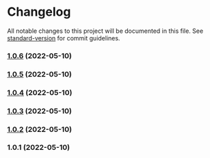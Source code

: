 # Changelog

All notable changes to this project will be documented in this file. See [standard-version](https://github.com/conventional-changelog/standard-version) for commit guidelines.

### [1.0.6](https://github.com/Foreinyel/moon-kafka/compare/v1.0.5...v1.0.6) (2022-05-10)

### [1.0.5](https://github.com/Foreinyel/moon-kafka/compare/v1.0.4...v1.0.5) (2022-05-10)

### [1.0.4](https://github.com/Foreinyel/moon-kafka/compare/v1.0.3...v1.0.4) (2022-05-10)

### [1.0.3](https://github.com/Foreinyel/moon-kafka/compare/v1.0.2...v1.0.3) (2022-05-10)

### [1.0.2](https://github.com/Foreinyel/moon-kafka/compare/v1.0.1...v1.0.2) (2022-05-10)

### 1.0.1 (2022-05-10)
